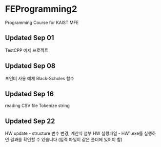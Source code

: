 # FEProgramming2
Programming Course for KAIST MFE


## Updated Sep 01
TestCPP 예제 프로젝트


## Updated Sep 08
포인터 사용 예제
Black-Scholes 함수

## Updated Sep 16
reading CSV file
Tokenize string

## Updated Sep 22
HW update - structure 변수 변경, 계산식 첨부
HW 실행파일 - HW1.exe를 실행하면 결과를 확인할 수 있습니다
(입력 파일이 같은 폴더에 있어야 함)
